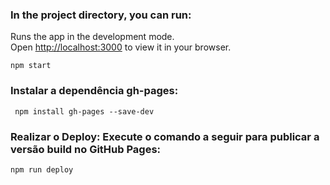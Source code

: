 
### In the project directory, you can run:
Runs the app in the development mode.\
Open [http://localhost:3000](http://localhost:3000) to view it in your browser.
```shell
npm start
```
### Instalar a dependência gh-pages:

```shell
 npm install gh-pages --save-dev
```
### Realizar o Deploy: Execute o comando a seguir para publicar a versão build no GitHub Pages:

```shell
npm run deploy
```

